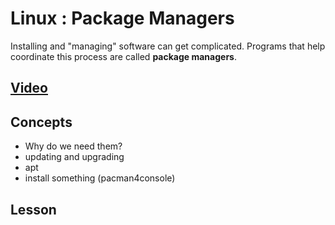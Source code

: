 # Linux : Package Managers
Installing and "managing" software can get complicated. Programs that help coordinate this process are called **package managers**.

## [Video](https://vimeo.com/1036834036)

## Concepts
- Why do we need them?
- updating and upgrading
- apt
- install something (pacman4console)

## Lesson

